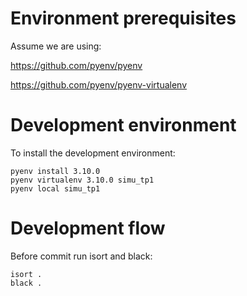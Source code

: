 # Environment prerequisites
Assume we are using:

https://github.com/pyenv/pyenv

https://github.com/pyenv/pyenv-virtualenv

# Development environment
To install the development environment:
```console
pyenv install 3.10.0
pyenv virtualenv 3.10.0 simu_tp1
pyenv local simu_tp1
```

# Development flow
Before commit run isort and black:
```console
isort .
black .
```